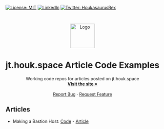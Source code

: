 [![License: MIT][license-shield]][license-url]
[![LinkedIn][linkedin-shield]][linkedin-url]
[![Twitter: HoukasaurusRex][twitter-shield]][twitter-url]

<br />
<p align="center">
  <a href="https://github.com/HoukasaurusRex/jt.houk.space">
    <img src="https://res.cloudinary.com/jthouk/image/upload/e_improve,w_160,h_160/v1582802259/Profiles/jt-2d.png" alt="Logo" width="80" height="80">
  </a>

  <h1 align="center">jt.houk.space Article Code Examples</h3>

  <p align="center">
    Working code repos for articles posted on jt.houk.space
    <br />
    <a href="https://jt.houk.space"><strong>Visit the site »</strong></a>
    <br />
    <br />
    <a href="https://github.com/HoukasaurusRex/article-code-examples/issues">Report Bug</a>
    ·
    <a href="https://github.com/HoukasaurusRex/article-code-examples/issues">Request Feature</a>
  </p>
</p>

## Articles

* Making a Bastion Host: [Code](https://github.com/HoukasaurusRex/article-code-examples/src/making-a-bastion-host) - [Article](https://jt.houk.space/articles/making-a-bastion-host)

[linkedin-shield]: https://img.shields.io/badge/-LinkedIn-black.svg\?style\=flat-square\&logo\=linkedin\&colorB\=555
[linkedin-url]: https://www.linkedin.com/in/jt-houk/
[license-shield]: https://img.shields.io/badge/License-MIT-blue.svg\?style\=flat-square
[license-url]: ./LICENSE
[twitter-shield]: https://img.shields.io/twitter/follow/HoukasaurusRex.svg\?style\=social
[twitter-url]: https://twitter.com/HoukasaurusRex
